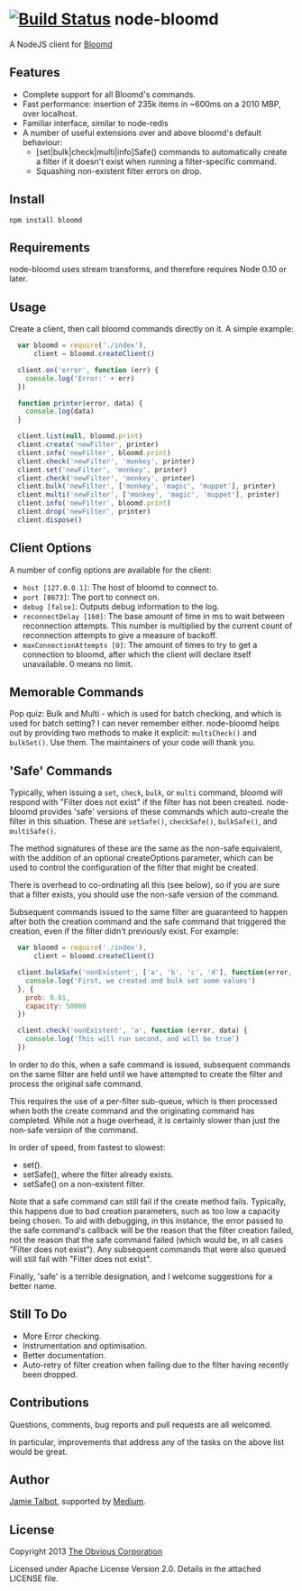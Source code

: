 [![Build Status](https://travis-ci.org/Medium/node-bloomd.svg?branch=master)](https://travis-ci.org/Medium/node-bloomd)
node-bloomd
===========

A NodeJS client for [Bloomd](https://github.com/armon/bloomd)

Features
--------

* Complete support for all Bloomd's commands.
* Fast performance: insertion of 235k items in ~600ms on a 2010 MBP, over localhost.
* Familiar interface, similar to node-redis
* A number of useful extensions over and above bloomd's default behaviour:
  - [set|bulk|check|multi|info]Safe() commands to automatically create a filter if it doesn't exist when running a filter-specific command.
  - Squashing non-existent filter errors on drop.

Install
-------

    npm install bloomd

Requirements
------------

node-bloomd uses stream transforms, and therefore requires Node 0.10 or later.

Usage
-----

Create a client, then call bloomd commands directly on it. A simple example:


```js
  var bloomd = require('./index'),
      client = bloomd.createClient()

  client.on('error', function (err) {
    console.log('Error:' + err)
  })

  function printer(error, data) {
    console.log(data)
  }

  client.list(null, bloomd.print)
  client.create('newFilter', printer)
  client.info('newFilter', bloomd.print)
  client.check('newFilter', 'monkey', printer) 
  client.set('newFilter', 'monkey', printer)
  client.check('newFilter', 'monkey', printer) 
  client.bulk('newFilter', ['monkey', 'magic', 'muppet'], printer) 
  client.multi('newFilter', ['monkey', 'magic', 'muppet'], printer) 
  client.info('newFilter', bloomd.print)
  client.drop('newFilter', printer) 
  client.dispose() 
```

Client Options
--------------

A number of config options are available for the client:

* ```host [127.0.0.1]```: The host of bloomd to connect to.
* ```port [8673]```: The port to connect on.
* ```debug [false]```: Outputs debug information to the log.
* ```reconnectDelay [160]```: The base amount of time in ms to wait between reconnection attempts. This number is multiplied by the current count of reconnection attempts to give a measure of backoff.
* ```maxConnectionAttempts [0]```: The amount of times to try to get a connection to bloomd, after which the client will declare itself unavailable. 0 means no limit.

Memorable Commands
------------------

Pop quiz: Bulk and Multi - which is used for batch checking, and which is used for batch setting?  I
can never remember either.  node-bloomd helps out by providing two methods to make it explicit:
```multiCheck()``` and ```bulkSet()```. Use them. The maintainers of your code will thank you.

'Safe' Commands
---------------

Typically, when issuing a ```set```, ```check```, ```bulk```, or ```multi``` command,
bloomd will respond with "Filter does not exist" if the filter has not been created.  node-bloomd
provides 'safe' versions of these commands which auto-create the filter in this situation.  These
are ```setSafe()```, ```checkSafe()```, ```bulkSafe()```, and ```multiSafe()```.

The method signatures of these are the same as the non-safe equivalent, with the addition of an optional
createOptions parameter, which can be used to control the configuration of the filter that might be created.

There is overhead to co-ordinating all this (see below), so if you are sure that a filter exists,
you should use the non-safe version of the command.

Subsequent commands issued to the same filter are guaranteed to happen after both the creation command
and the safe command that triggered the creation, even if the filter didn't previously exist. For example:

```js
  var bloomd = require('./index'),
      client = bloomd.createClient()

  client.bulkSafe('nonExistent', ['a', 'b', 'c', 'd'], function(error, data) {
    console.log('First, we created and bulk set some values')
  }, {
    prob: 0.01,
    capacity: 50000
  })

  client.check('nonExistent', 'a', function (error, data) {
    console.log('This will run second, and will be true')
  })
```

In order to do this, when a safe command is issued, subsequent commands on the same filter are held
until we have attempted to create the filter and process the original safe command.

This requires the use of a per-filter sub-queue, which is then processed when both the create command
and the originating command has completed.  While not a huge overhead, it is certainly slower than just
the non-safe version of the command.

In order of speed, from fastest to slowest:

* set().
* setSafe(), where the filter already exists.
* setSafe() on a non-existent filter.

Note that a safe command can still fail if the create method fails. Typically, this happens due to bad
creation parameters, such as too low a capacity being chosen. To aid with debugging, in this instance,
the error passed to the safe command's callback will be the reason that the filter creation failed, not
the reason that the safe command failed (which would be, in all cases "Filter does not exist"). Any
subsequent commands that were also queued will still fail with "Filter does not exist".

Finally, 'safe' is a terrible designation, and I welcome suggestions for a better name.

Still To Do
-----------

* More Error checking.
* Instrumentation and optimisation.
* Better documentation.
* Auto-retry of filter creation when failing due to the filter having recently been dropped.

Contributions
-------------

Questions, comments, bug reports and pull requests are all welcomed.

In particular, improvements that address any of the tasks on the above
list would be great.

Author
------

[Jamie Talbot](https://github.com/majelbstoat), supported by
[Medium](https://medium.com).

License
-------

Copyright 2013 [The Obvious Corporation](https://medium.com)

Licensed under Apache License Version 2.0.  Details in the attached LICENSE
file.

